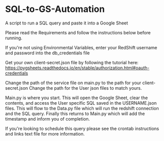# SQL-to-GS-Automation
A script to run a SQL query and paste it into a Google Sheet

Please read the Requirements and follow the instructions below before running.

If you're not using Environmental Variables, enter your RedShift username and password into the db_credentials file

Get your own client-secret.json file by following the tutorial here:
https://pygsheets.readthedocs.io/en/stable/authorization.html#oauth-credentials

Change the path of the service file on main.py to the path for your client-secret.json
Change the path for the User json files to match yours.

Main.py is where you start. This will open the Google Sheet, clear the contents, and access the User specific SQL saved in the USERNAME.json files.
This will flow to the Data.py file which will run the redshift connection and the SQL query.
Finally this returns to Main.py which will add the timestamp and inform you of completion.

If you're looking to schedule this query please see the crontab instructions and links text file for more information.
